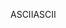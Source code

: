 <span data-ttu-id="46aa3-101">ASCII</span><span class="sxs-lookup"><span data-stu-id="46aa3-101">ASCII</span></span>